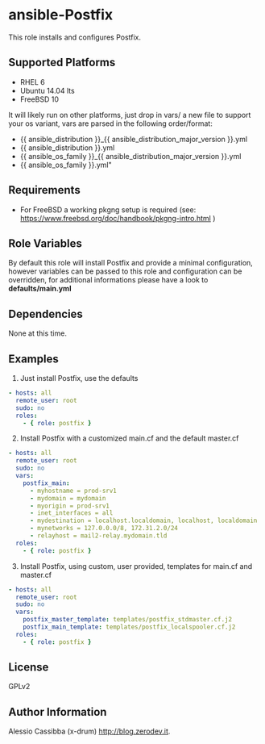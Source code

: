 ansible-Postfix
=========

This role installs and configures Postfix.

Supported Platforms
-------------------

* RHEL 6
* Ubuntu 14.04 lts
* FreeBSD 10

It will likely run on other platforms, just drop in vars/ a new file to support your os variant, vars are parsed in the following order/format:
* {{ ansible_distribution }}_{{ ansible_distribution_major_version }}.yml
* {{ ansible_distribution }}.yml
* {{ ansible_os_family }}_{{ ansible_distribution_major_version }}.yml
* {{ ansible_os_family }}.yml"

Requirements
------------

* For FreeBSD a working pkgng setup is required (see: https://www.freebsd.org/doc/handbook/pkgng-intro.html )


Role Variables
--------------

By default this role will install Postfix and provide a minimal configuration, however variables can be passed to this role
and configuration can be overridden, for additional informations please have a look to **defaults/main.yml**


Dependencies
------------

None at this time.

Examples
----------------

1) Just install Postfix, use the defaults
```yaml
- hosts: all
  remote_user: root
  sudo: no
  roles:
    - { role: postfix }
```

2) Install Postfix with a customized main.cf and the default master.cf
```yaml
- hosts: all
  remote_user: root
  sudo: no
  vars:
    postfix_main:
      - myhostname = prod-srv1
      - mydomain = mydomain
      - myorigin = prod-srv1
      - inet_interfaces = all
      - mydestination = localhost.localdomain, localhost, localdomain
      - mynetworks = 127.0.0.0/8, 172.31.2.0/24
      - relayhost = mail2-relay.mydomain.tld
  roles:
    - { role: postfix }
```

3) Install Postfix, using custom, user provided, templates for main.cf and master.cf
```yaml
- hosts: all
  remote_user: root
  sudo: no
  vars:
    postfix_master_template: templates/postfix_stdmaster.cf.j2
    postfix_main_template: templates/postfix_localspooler.cf.j2
  roles:
    - { role: postfix }
```

License
-------

GPLv2

Author Information
------------------

Alessio Cassibba (x-drum) http://blog.zerodev.it.